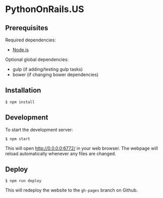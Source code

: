 PythonOnRails.US
================

Prerequisites
-------------

Required dependencies:

- [Node.js][]

Optional global dependencies:

- gulp (if adding/testing gulp tasks)
- bower (if changing bower dependencies)

Installation
------------

```shell
$ npm install
```

Development
-----------

To start the development server:

```shell
$ npm start
```

This will open http://0.0.0.0:6772/ in your web browser.  The webpage will reload automatically whenever any files are changed.

Deploy
------

```shell
$ npm run deploy
```

This will redeploy the website to the `gh-pages` branch on Github.

[node.js]: https://nodejs.org/